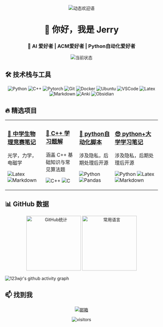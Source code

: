 <!-- GitHub 首页 README.md 文件 -->
<!-- ======================= 头部横幅区 ======================= -->
<div align="center">
  <!-- 动态欢迎语（可选） -->
  <img src="https://readme-typing-svg.demolab.com?font=Fira+Code&pause=1000&color=00FF00&width=435&lines=欢迎访问我的代码世界!;无限进步;Stay Hungry, Stay Foolish" alt="动态欢迎语">
  
  <!-- 个人标语 -->
  <h1>👋 你好，我是 <b>Jerry</b></h1>
  <h3>🚀 AI 爱好者 | ACM爱好者 | Python自动化爱好者</h3>

  <!-- 状态徽章（示例） -->
  <p>
    <img src="https://img.shields.io/badge/状态-正在学习%20D2L%20C++-blue?style=flat" alt="当前状态">
  </p>
</div>

<!-- ======================= 技术栈区 ======================= -->
## 🛠️ 技术栈与工具
<!-- 用图标+名称展示，分组更清晰 -->
<p align="center">
  <!-- 语言 -->
  <img src="https://img.shields.io/badge/-Python-3776AB?logo=python&logoColor=white" alt="Python">
    <img src="https://img.shields.io/badge/-C++-00599C?logo=C++&logoColor=white" alt="C++">
  <img src="https://img.shields.io/badge/-Pytorch-EE4C2C?logo=pytorch&logoColor=white" alt="Pytorch">
  <!-- 工具 -->
  <img src="https://img.shields.io/badge/-Git-F05032?logo=git&logoColor=white" alt="Git">
  <img src="https://img.shields.io/badge/-Docker-2496ED?logo=docker&logoColor=white" alt="Docker">
  <img src="https://img.shields.io/badge/-Ubuntu-E95420?logo=ubuntu&logoColor=white" alt="Ubuntu">
  <img src="https://img.shields.io/badge/-VSCode-007ACC?logo=visual-studio-code&logoColor=white" alt="VSCode">
  <img src="https://img.shields.io/badge/-Latex-008080?logo=latex&logoColor=white" alt="Latex">
  <img src="https://img.shields.io/badge/-Markdown-000000?logo=markdown&logoColor=white" alt="Markdown">
  <img src="https://img.shields.io/badge/-Anki-FFFFFF?logo=anki&logoColor=black" alt="Anki">
  <img src="https://img.shields.io/badge/-Obsidian-000000?logo=obsidian&logoColor=white" alt="Obsidian">
</p>

<!-- ======================= 项目展示区 ======================= -->
## 🔥 精选项目
<!-- 用卡片式布局展示 2-4 个核心项目 -->
<table>
  <tr>
    <!-- 项目 1 -->
    <td>
      <h3><a href="https://github.com/123wjr/Physics">🌟 中学生物理竞赛笔记</a></h3>
      <p>光学，力学，电磁学</p>
      <p>
        <img src="https://img.shields.io/badge/-Latex-red" alt="Latex">
        <img src="https://img.shields.io/badge/-markdown-green" alt="Markdown">
      </p>
    </td>
    <!-- 项目 2 -->
    <td>
      <h3><a href="https://github.com/123wjr/C--">🚀 C++ 学习题解</a></h3>
      <p>涵盖 C++ 基础知识与常见算法题</p>
      <p>
        <img src="https://img.shields.io/badge/-C++-00599C?logo=C++&logoColor=white" alt="C++">
        <img src="https://img.shields.io/badge/-C-EE4C2C?logo=C&logoColor=white" alt="C">
      </p>
    </td>
	<!-- 项目 3 -->
	<td>
	  <h3><a href="https://github.com/123wjr/dummy_python-scripts">💪 python自动化脚本</a></h3>
	  <p>涉及隐私，后期处理后开源</p>
	  <p>
	    <img src="https://img.shields.io/badge/-Python-3776AB?logo=python&logoColor=white" alt="Python">
		<img src="https://img.shields.io/badge/-Pandas-150458?logo=pandas&logoColor=white" alt="Pandas">
	  </p>
	</td>
	<!-- 项目 4 -->
	<td>
	  <h3><a href="https://github.com/123wjr/dummy_notebook">😎 python+大学学习笔记</a></h3>
	  <p>涉及隐私，后期处理后开源</p>
	  <p>
	    <img src="https://img.shields.io/badge/-Python-3776AB?logo=python&logoColor=white" alt="Python">
	    <img src="https://img.shields.io/badge/-Latex-red" alt="Latex">
	    <img src="https://img.shields.io/badge/-markdown-green" alt="Markdown">
  </tr>
</table>

<!-- ======================= 数据统计区 ======================= -->
## 📊 GitHub 数据
<!-- 动态统计卡片（需替换username） -->
<div align="center">
  <img height="180em" src="https://github-readme-stats.vercel.app/api?username=123wjr&show_icons=true&theme=radical" alt="GitHub统计">
  <img height="180em" src="https://github-readme-stats.vercel.app/api/top-langs/?username=123wjr&layout=compact&theme=radical" alt="常用语言">
</div>

![123wjr's github activity graph](https://github-readme-activity-graph.vercel.app/graph?username=123wjr&theme=github)
<!-- ======================= 联系区 ======================= -->
## 📫 找到我
<!-- 联系方式图标 -->
<p align="center">
  <a href="mailto:jerry.only@qq.com">
    <img src="https://img.shields.io/badge/-邮箱-D14836?style=flat&logo=gmail&logoColor=white" alt="邮箱">
  </a>

</p>

<!-- ======================= 个性签名区 ======================= -->
<div align="center">
  <!-- 动态访问统计 -->
  <img src="https://komarev.com/ghpvc/?username=123wjr&label=个人主页访问量&color=blueviolet" alt="visitors">
</div>
